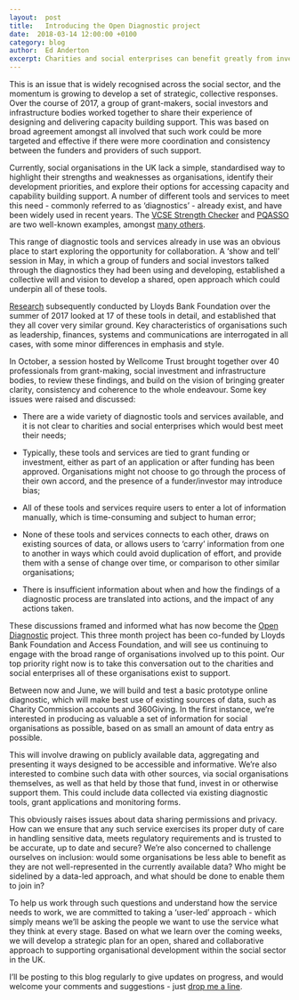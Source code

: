 ```yaml
---
layout:  post
title:   Introducing the Open Diagnostic project
date:  2018-03-14 12:00:00 +0100
category: blog
author:  Ed Anderton
excerpt: Charities and social enterprises can benefit greatly from investing time, effort and resources into becoming more effective organisations. However, this can often be hard to achieve. Day-to-day demands - delivering services, managing staff, trustees and volunteers, securing ongoing income - can leave little space to reflect on the trajectory of the organisation as a whole.  
---
```


This is an issue that is widely recognised across the social sector, and the momentum is growing to develop a set of strategic, collective responses. Over the course of 2017, a group of grant-makers, social investors and infrastructure bodies worked together to share their experience of designing and delivering capacity building support. This was based on broad agreement amongst all involved that such work could be more targeted and effective if there were more coordination and consistency between the funders and providers of such support.

Currently, social organisations in the UK lack a simple, standardised way to highlight their strengths and weaknesses as organisations, identify their development priorities, and explore their options for accessing capacity and capability building support.  A number of different tools and services to meet this need - commonly referred to as ‘diagnostics’ - already exist, and have been widely used in recent years. The [VCSE Strength Checker](https://vcsestrengthchecker.org.uk) and [PQASSO](https://www.ncvo.org.uk/practical-support/quality-and-standards/pqasso ) are two well-known examples, amongst [many others](https://docs.google.com/spreadsheets/d/19DmBh2vbhR0vXtFuE49nxTVAAmTvyEI3oDn9Q9QDdCY/edit?usp=sharing).

This range of diagnostic tools and services already in use was an obvious place to start exploring the opportunity for collaboration. A ‘show and tell’ session in May, in which a group of funders and social investors talked through the diagnostics they had been using and developing, established a collective will and vision to develop a shared, open approach which could underpin all of these tools.

[Research](https://docs.google.com/presentation/d/1tF8P_WcgW_WJh7jgTv9AIrSdPcEThJJ1f8QYAq8twbg/edit?usp=sharing) subsequently conducted by Lloyds Bank Foundation over the summer of 2017 looked at 17 of these tools in detail, and established that they all cover very similar ground. Key characteristics of organisations such as leadership, finances, systems and communications are interrogated in all cases, with some minor differences in emphasis and style.

In October, a session hosted by Wellcome Trust brought together over 40 professionals from grant-making, social investment and infrastructure bodies, to review these findings, and build on the vision of bringing greater clarity, consistency and coherence to the whole endeavour. Some key issues were raised and discussed:

* There are a wide variety of diagnostic tools and services available, and it is not clear to charities and social enterprises which would best meet their needs;

* Typically, these tools and services are tied to grant funding or investment, either as part of an application or after funding has been approved. Organisations might not choose to go through the process of their own accord, and the presence of a funder/investor may introduce bias;

* All of these tools and services require users to enter a lot of information manually, which is time-consuming and subject to human error;

* None of these tools and services connects to each other, draws on existing sources of data, or allows users to ‘carry’ information from one to another in ways which could avoid duplication of effort, and provide them with a sense of change over time, or comparison to other similar organisations;

* There is insufficient information about when and how the findings of a diagnostic process are translated into actions, and the impact of any actions taken.

These discussions framed and informed what has now become the [Open Diagnostic](http://socialeconomydatalab.org/open-diagnostics) project. This three month project has been co-funded by Lloyds Bank Foundation and Access Foundation, and will see us continuing to engage with the broad range of organisations involved up to this point. Our top priority right now is to take this conversation out to the charities and social enterprises all of these organisations exist to support.

Between now and June, we will build and test a basic prototype online diagnostic, which will make best use of existing sources of data, such as Charity Commission accounts and 360Giving. In the first instance, we’re interested in producing as valuable a set of information for social organisations as possible, based on as small an amount of data entry as possible.

This will involve drawing on publicly available data, aggregating and presenting it ways designed to be accessible and informative. We’re also interested to combine such data with other sources, via social organisations themselves, as well as that held by those that fund, invest in or otherwise support them. This could include data collected via existing diagnostic tools, grant applications and monitoring forms.

This obviously raises issues about data sharing permissions and privacy. How can we ensure that any such service exercises its proper duty of care in handling sensitive data, meets regulatory requirements and is trusted to be accurate, up to date and secure? We’re also concerned to challenge ourselves on inclusion: would some organisations be less able to benefit as they are not well-represented in the currently available data? Who might be sidelined by a data-led approach, and what should be done to enable them to join in?

To help us work through such questions and understand how the service needs to work, we are committed to taking a ‘user-led’ approach - which simply means we’ll be asking the people we want to use the service what they think at every stage. Based on what we learn over the coming weeks, we will develop a strategic plan for an open, shared and collaborative approach to supporting organisational development within the social sector in the UK.

I’ll be posting to this blog regularly to give updates on progress, and would welcome your comments and suggestions - just [drop me a line](mailto:ed@socialeconomydatalab.org).
